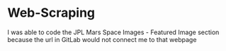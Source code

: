 # Web-Scraping

I was able to code the JPL Mars Space Images - Featured Image section because the url in GitLab would not connect me to that webpage
